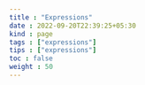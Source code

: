 ```yaml
---
title : "Expressions"
date : 2022-09-20T22:39:25+05:30
kind : page 
tags : ["expressions"]
tips : ["expressions"]
toc : false
weight : 50
---
```


<!-- {{< slide url="../../examples/expr/expr-intro" >}} -->

